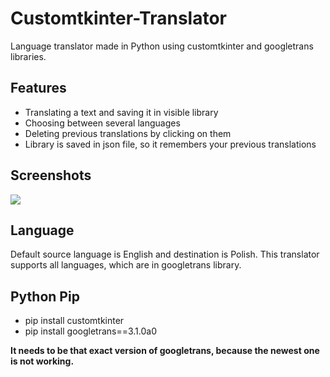 # Customtkinter-Translator
Language translator made in Python using customtkinter and googletrans libraries.

## Features
- Translating a text and saving it in visible library
- Choosing between several languages
- Deleting previous translations by clicking on them
- Library is saved in json file, so it remembers your previous translations

## Screenshots
<p align="left"><img src="CtkTranslator.png"></p>

## Language
Default source language is English and destination is Polish. This translator supports all languages, which are in googletrans library.

## Python Pip
- pip install customtkinter
- pip install googletrans==3.1.0a0

**It needs to be that exact version of googletrans, because the newest one is not working.**
